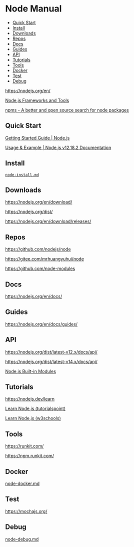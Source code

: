 <!-- #node-manual -->
<!-- omit in toc -->
# Node Manual

- [Quick Start](#quick-start)
- [Install](#install)
- [Downloads](#downloads)
- [Repos](#repos)
- [Docs](#docs)
- [Guides](#guides)
- [API](#api)
- [Tutorials](#tutorials)
- [Tools](#tools)
- [Docker](#docker)
- [Test](#test)
- [Debug](#debug)

<https://nodejs.org/en/>

[Node.js Frameworks and Tools](https://nodejs.dev/learn#nodejs-frameworks-and-tools)

[npms - A better and open source search for node packages](https://npms.io/)

## Quick Start

[Getting Started Guide | Node.js](https://nodejs.org/en/docs/guides/getting-started-guide/)

[Usage & Example | Node.js v12.18.2 Documentation](https://nodejs.org/docs/latest-v12.x/api/synopsis.html)

<!-- #node-install -->
## Install

[`node-install.md`](node-install.md)

## Downloads

<https://nodejs.org/en/download/>

<https://nodejs.org/dist/>

<https://nodejs.org/en/download/releases/>

## Repos

<https://github.com/nodejs/node>

<https://gitee.com/mrhuangyuhui/node>

<https://github.com/node-modules>

## Docs

<https://nodejs.org/en/docs/>

## Guides

<https://nodejs.org/en/docs/guides/>

## API

<https://nodejs.org/dist/latest-v12.x/docs/api/>

<https://nodejs.org/dist/latest-v14.x/docs/api/>

[Node.js Built-in Modules](https://www.w3schools.com/nodejs/ref_modules.asp)

<!-- #node-tutorial -->
## Tutorials

<https://nodejs.dev/learn>

[Learn Node.js (tutorialspoint)](https://www.tutorialspoint.com/nodejs/index.htm)

[Learn Node.js (w3schools)](https://www.w3schools.com/nodejs/)

<!-- #node-tool -->
## Tools

<https://runkit.com/>

<https://npm.runkit.com/>

## Docker

[node-docker.md](node-docker.md)

## Test

<https://mochajs.org/>

<!-- #node-debug -->
## Debug

[node-debug.md](node-debug.md)
